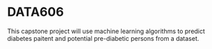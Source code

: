 # DATA606
This capstone project will use machine learning algorithms to predict diabetes paitent and potential pre-diabetic persons from a dataset.
